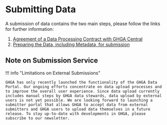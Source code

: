 # Submitting Data


A submission of data contains the two main steps, please follow the links for further information:

1. [ Agreement of a Data Processing Contract with GHGA Central](dpc_preparation.md)
1. [Preparing the Data, including Metadata, for submission](submitter_guide.md)

## Note on Submission Service

!!! info "Limitations on External Submissions"

    GHGA has only recently launched the functionality of the GHGA Data Portal. Our ongoing efforts concentrate on data upload processes and to improve the overall user experience. Since data upload currently includes manual steps by GHGA data stewards, data upload by external users is not yet possible. We are looking forward to launching a submitter portal that allows GHGA to accept data from external submitters and GHGA users to upload data themselves in a future release. To stay up-to-date with developments in GHGA, please subscribe to our newsletter.